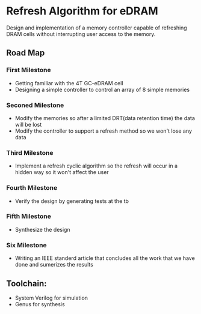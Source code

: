 # Refresh Algorithm for eDRAM 
Design and implementation of a memory controller capable of 
refreshing DRAM cells without interrupting user access to the 
memory.

## Road Map
### First Milestone
* Getting familiar with the 4T GC-eDRAM cell
* Designing a simple controller to control an array of 8 simple memories

### Seconed Milestone
* Modify the memories so after a limited DRT(data retention time) the data will be lost
* Modify the controller to support a refresh method so we won't lose any data

### Third Milestone
* Implement a refresh cyclic algorithm so the refresh will occur in a hidden way so it won't affect the user

### Fourth Milestone
* Verify the design by generating tests at the tb

### Fifth Milestone
* Synthesize the design

### Six Milestone
* Writing an IEEE standerd article that concludes all the work that we have done and sumerizes the results

## Toolchain:
* System Verilog for simulation
* Genus for synthesis